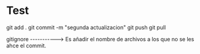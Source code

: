 # Test

git add .
git commit -m "segunda actualizacion"
git push
git pull

gitignore -----------> Es añadir el nombre de archivos a los que no se les ahce el commit.




